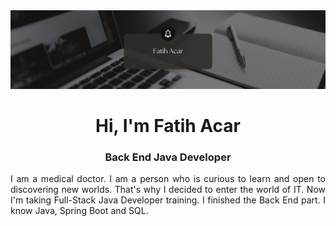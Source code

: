 <img src="https://github.com/drfacar/drfacar/blob/main/Black%20Minimalist%20Motivation%20Quote%20LinkedIn%20Banner.png?raw=true">

<h1 align="center">Hi, I'm Fatih Acar</h1>

<h3 align="center">Back End Java Developer</h3>

<p align="justify">I am a medical doctor. I am a person who is curious to learn and open to discovering new worlds. That's why I decided to enter the world of IT. Now I'm taking Full-Stack Java Developer training. I finished the Back End part. I know Java, Spring Boot and SQL. </p>
